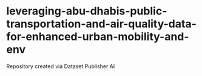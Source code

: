 # leveraging-abu-dhabis-public-transportation-and-air-quality-data-for-enhanced-urban-mobility-and-env
Repository created via Dataset Publisher AI
